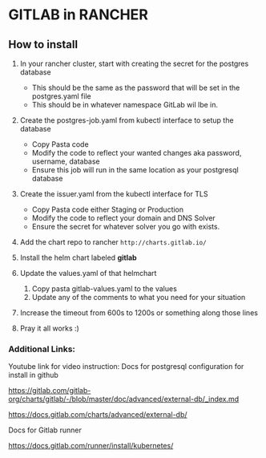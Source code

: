 # GITLAB in RANCHER
## How to install
1. In your rancher cluster, start with creating the secret for the postgres database
   - This should be the same as the password that will be set in the postgres.yaml file
   - This should be in whatever namespace GitLab wil lbe in.

1. Create the postgres-job.yaml from kubectl interface to setup the database 
   - Copy Pasta code
   - Modify the code to reflect your wanted changes aka password, username, database
   - Ensure this job will run in the same location as your postgresql database

1. Create the issuer.yaml from the kubectl interface for TLS
   - Copy Pasta code either Staging or Production
   - Modify the code to reflect your domain and DNS Solver
   - Ensure the secret for whatever solver you go with exists.

1. Add the chart repo to rancher `http://charts.gitlab.io/`
1. Install the helm chart labeled **gitlab**
1. Update the values.yaml of that helmchart
   1. Copy pasta gitlab-values.yaml to the values
   1. Update any of the comments to what you need for your situation
1. Increase the timeout from 600s to 1200s or something along those lines
1. Pray it all works :)


### Additional Links:

Youtube link for video instruction: 
Docs for postgresql configuration for install in github

https://gitlab.com/gitlab-org/charts/gitlab/-/blob/master/doc/advanced/external-db/_index.md

https://docs.gitlab.com/charts/advanced/external-db/

Docs for Gitlab runner

https://docs.gitlab.com/runner/install/kubernetes/